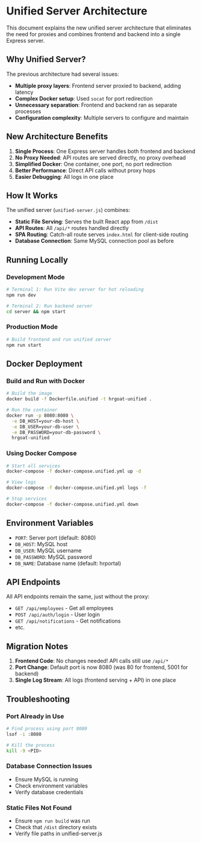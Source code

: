 # Unified Server Architecture

This document explains the new unified server architecture that eliminates the need for proxies and combines frontend and backend into a single Express server.

## Why Unified Server?

The previous architecture had several issues:
- **Multiple proxy layers**: Frontend server proxied to backend, adding latency
- **Complex Docker setup**: Used `socat` for port redirection
- **Unnecessary separation**: Frontend and backend ran as separate processes
- **Configuration complexity**: Multiple servers to configure and maintain

## New Architecture Benefits

1. **Single Process**: One Express server handles both frontend and backend
2. **No Proxy Needed**: API routes are served directly, no proxy overhead
3. **Simplified Docker**: One container, one port, no port redirection
4. **Better Performance**: Direct API calls without proxy hops
5. **Easier Debugging**: All logs in one place

## How It Works

The unified server (`unified-server.js`) combines:
- **Static File Serving**: Serves the built React app from `/dist`
- **API Routes**: All `/api/*` routes handled directly
- **SPA Routing**: Catch-all route serves `index.html` for client-side routing
- **Database Connection**: Same MySQL connection pool as before

## Running Locally

### Development Mode
```bash
# Terminal 1: Run Vite dev server for hot reloading
npm run dev

# Terminal 2: Run backend server
cd server && npm start
```

### Production Mode
```bash
# Build frontend and run unified server
npm run start
```

## Docker Deployment

### Build and Run with Docker
```bash
# Build the image
docker build -f Dockerfile.unified -t hrgoat-unified .

# Run the container
docker run -p 8080:8080 \
  -e DB_HOST=your-db-host \
  -e DB_USER=your-db-user \
  -e DB_PASSWORD=your-db-password \
  hrgoat-unified
```

### Using Docker Compose
```bash
# Start all services
docker-compose -f docker-compose.unified.yml up -d

# View logs
docker-compose -f docker-compose.unified.yml logs -f

# Stop services
docker-compose -f docker-compose.unified.yml down
```

## Environment Variables

- `PORT`: Server port (default: 8080)
- `DB_HOST`: MySQL host
- `DB_USER`: MySQL username  
- `DB_PASSWORD`: MySQL password
- `DB_NAME`: Database name (default: hrportal)

## API Endpoints

All API endpoints remain the same, just without the proxy:
- `GET /api/employees` - Get all employees
- `POST /api/auth/login` - User login
- `GET /api/notifications` - Get notifications
- etc.

## Migration Notes

1. **Frontend Code**: No changes needed! API calls still use `/api/*`
2. **Port Change**: Default port is now 8080 (was 80 for frontend, 5001 for backend)
3. **Single Log Stream**: All logs (frontend serving + API) in one place

## Troubleshooting

### Port Already in Use
```bash
# Find process using port 8080
lsof -i :8080

# Kill the process
kill -9 <PID>
```

### Database Connection Issues
- Ensure MySQL is running
- Check environment variables
- Verify database credentials

### Static Files Not Found
- Ensure `npm run build` was run
- Check that `/dist` directory exists
- Verify file paths in unified-server.js 